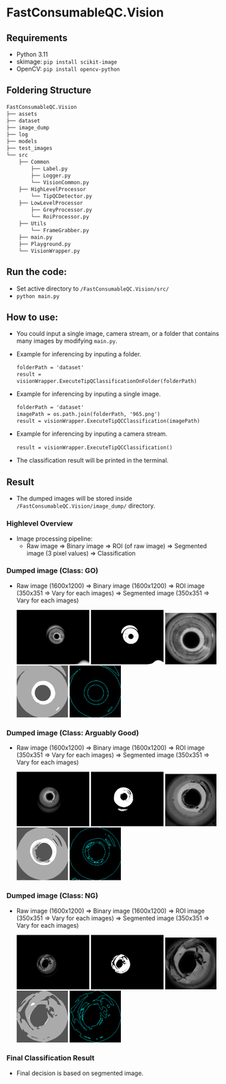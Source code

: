 # FastConsumableQC.Vision

## Requirements
- Python 3.11
- skimage: `pip install scikit-image`
- OpenCV: `pip install opencv-python`

## Foldering Structure
```
FastConsumableQC.Vision
├── assets
├── dataset
├── image_dump
├── log
├── models
├── test_images
└── src
    ├── Common
        ├── Label.py
        ├── Logger.py
        └── VisionCommon.py
    ├── HighLevelProcessor
        └── TipQCDetector.py
    ├── LowLevelProcessor
        ├── GreyProcessor.py
        └── RoiProcessor.py
    ├── Utils
        └── FrameGrabber.py
    ├── main.py
    ├── Playground.py
    └── VisionWrapper.py 
```

## Run the code:
- Set active directory to `/FastConsumableQC.Vision/src/`
- `python main.py`

## How to use:
- You could input a single image, camera stream, or a folder that contains many images by modifying ```main.py```.
- Example for inferencing by inputing a folder.
    ```
    folderPath = 'dataset'
    result = visionWrapper.ExecuteTipQClassificationOnFolder(folderPath)
    ```
- Example for inferencing by inputing a single image.
    ```
    folderPath = 'dataset'
    imagePath = os.path.join(folderPath, '965.png')
    result = visionWrapper.ExecuteTipQCClassification(imagePath)
    ```
- Example for inferencing by inputing a camera stream.

    ```result = visionWrapper.ExecuteTipQCClassification()```
- The classification result will be printed in the terminal.   

## Result
- The dumped images will be stored inside `/FastConsumableQC.Vision/image_dump/` directory.

### Highlevel Overview
- Image processing pipeline:
    - Raw image => Binary image => ROI (of raw image) => Segmented image (3 pixel values) => Classification

### Dumped image (Class: GO)
- Raw image (1600x1200) => Binary image (1600x1200) => ROI image (350x351 => Vary for each images) => Segmented image (350x351 => Vary for each images)

  <img src="assets/965.png" alt="Raw image" width="170" /> <img src="assets/965_bin.png" alt="Raw image" width="170" /> <img src="assets/965_bin_ROI.png" alt="Raw image" width="120" /> <img src="assets/965_bin_ROI_segmented.png" alt="Raw image" width="120" /> <img src="assets/965_bin_ROI_segmented_boundary.png" alt="Raw image" width="120" />

### Dumped image (Class: Arguably Good)
- Raw image (1600x1200) => Binary image (1600x1200) => ROI image (350x351 => Vary for each images) => Segmented image (350x351 => Vary for each images)

  <img src="assets/6812.png" alt="Raw image" width="170" /> <img src="assets/6812_bin.png" alt="Raw image" width="170" /> <img src="assets/6812_bin_ROI.png" alt="Raw image" width="120" /> <img src="assets/6812_bin_ROI_segmented.png" alt="Raw image" width="120" /> <img src="assets/6812_bin_ROI_segmented_boundary.png" alt="Raw image" width="120" />

### Dumped image (Class: NG)
- Raw image (1600x1200) => Binary image (1600x1200) => ROI image (350x351 => Vary for each images) => Segmented image (350x351 => Vary for each images)

  <img src="assets/6573.png" alt="Raw image" width="170" /> <img src="assets/6573_bin.png" alt="Raw image" width="170" /> <img src="assets/6573_bin_ROI.png" alt="Raw image" width="120" /> <img src="assets/6573_bin_ROI_segmented.png" alt="Raw image" width="120" /> <img src="assets/6573_bin_ROI_segmented_boundary.png" alt="Raw image" width="120" />

### Final Classification Result
- Final decision is based on segmented image.